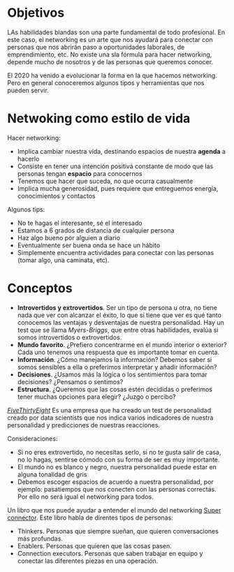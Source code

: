 # Objetivos
LAs habilidades blandas son una parte fundamental de todo profesional. En este caso, el networking es un arte que nos ayudará para conectar con personas que nos abrirán paso a oportunidades laborales, de emprendimiento, etc. No existe una sla fórmula para hacer networking, depende mucho de nosotros y de las personas que queremos conocer.

El 2020 ha venido a evolucionar la forma en la que hacemos networking. Pero en general conoceremos algunos tipos y herramientas que nos pueden servir.

# Netwoking como estilo de vida
Hacer networking:
* Implica cambiar nuestra vida, destinando espacios de nuestra **agenda** a hacerlo
* Consiste en tener una intención positiva constante de modo que las personas tengan **espacio** para conocernos
* Tenemos que hacer que suceda, no que ocurra casualmente
* Implica mucha generosidad, pues requiere que entreguemos energía, conocimientos y contactos

Algunos tips:
* No te hagas el interesante, sé el interesado
* Estamos a 6 grados de distancia de cualquier persona
* Haz algo bueno por alguien a diario
* Eventualmente ser buena onda se hace un hábito
* Simplemente encuentra actividades para conectar con las personas (tomar algo, una caminata, etc).

# Conceptos
* **Introvertidos y extrovertidos**. Ser un tipo de persona u otra, no tiene nada que ver con alcanzar el éxito, lo que sí tiene que ver es qué tanto conocemos las ventajas y desventajas de nuestra personalidad. Hay un test que se llama *Myers-Briggs*, que entre otras habilidades, evalúa si somos introvertidos o extrovertidos.
* **Mundo favorito**. ¿Prefiero concentrarme en el mundo interior o exterior? Cada uno tenemos una respuesta que es importante tomar en cuenta.
* **Información**. ¿Cómo manejamos la información? Debemos saber si somos sensibles a ella o preferimos interpretar y añadir información?
* **Decisiones**. ¿Usamos más la lógica o los sentimientos para tomar decisiones? ¿Pensamos o sentimos?
* **Estructura**.  ¿Queremos que las cosas estén decididas o preferimos tener muchas opciones para elegir? ¿Juzgo o percibo?

*[FiveThirtyEight](https://projects.fivethirtyeight.com/personality-quiz/)* Es una empresa que ha creado un test de personalidad creado por data scientists que nos indica varios indicadores de nuestra personalidad y predicciones de nuestras reacciones.

Consideraciones:
* Si no eres extrovertido, no necesitas serlo, si no te gusta salir de casa, no lo hagas, sentirse cómodo con su forma de ser es muy importante.
* El mundo no es blanco y negro, nuestra personalidad puede estar en alguna tonalidad de gris
* Debemos escoger espacios de acuerdo a nuestra personalidad, por ejemplo: pasatiempos que nos conecten con las personas correctas. Por ello no será igual el networking para todos.

Un libro que nos puede ayudar a entender el mundo del networking [Super connector](https://www.amazon.com/Superconnector-Networking-Building-Business-Relationships/dp/0738219967). Este libro habla de direntes tipos de personas:
* Thinkers. Personas que siempre sueñan, que quieren conversaciones más profundas.
* Enablers. Personas que quieren que las cosas pasen.
* Connection executors. Personas que saben trabajar en equipo y conectar las diferentes piezas en una operación.